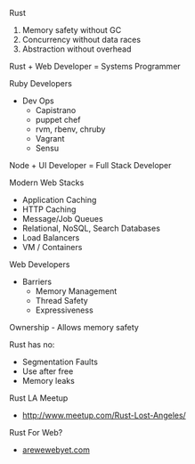Rust

1. Memory safety without GC
2. Concurrency without data races
3. Abstraction without overhead


Rust + Web Developer = Systems Programmer

Ruby Developers

- Dev Ops
    - Capistrano
    - puppet chef
    - rvm, rbenv, chruby
    - Vagrant
    - Sensu

Node + UI Developer = Full Stack Developer

Modern Web Stacks

- Application Caching
- HTTP Caching
- Message/Job Queues
- Relational, NoSQL, Search Databases
- Load Balancers
- VM / Containers

Web Developers

- Barriers
    - Memory Management
    - Thread Safety
    - Expressiveness

Ownership - Allows memory safety

Rust has no:

- Segmentation Faults
- Use after free
- Memory leaks

Rust LA Meetup

- http://www.meetup.com/Rust-Lost-Angeles/

Rust For Web?

- [arewewebyet.com](http://arewewebyet.com)
